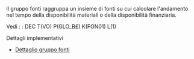 Il gruppo fonti raggruppa un insieme di fonti su cui calcolare l'andamento nel tempo della disponibilità materiali o della disponibilità finanziaria.

Vedi
 :  : DEC T(VO) P(GLO_B£) K(FON01) L(1)

Dettagli implementativi
- [Dettaglio gruppo fonti](Sorgenti/DOC/OG/OG/GF_D)

